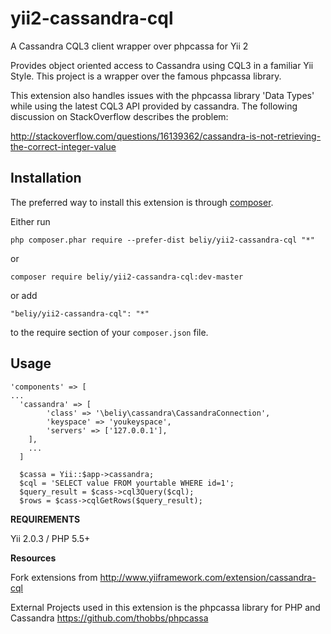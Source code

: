 yii2-cassandra-cql
==================
A Cassandra CQL3 client wrapper over phpcassa for Yii 2

Provides object oriented access to Cassandra using CQL3 in a familiar Yii Style.
This project is a wrapper over the famous phpcassa library.

This extension also handles issues with the phpcassa library 'Data Types' while using the latest CQL3 API provided by cassandra.
The following discussion on StackOverflow describes the problem:

http://stackoverflow.com/questions/16139362/cassandra-is-not-retrieving-the-correct-integer-value

Installation
------------

The preferred way to install this extension is through [composer](http://getcomposer.org/download/).

Either run

```
php composer.phar require --prefer-dist beliy/yii2-cassandra-cql "*"
```

or

```
composer require beliy/yii2-cassandra-cql:dev-master
```

or add

```
"beliy/yii2-cassandra-cql": "*"
```

to the require section of your `composer.json` file.


Usage
-----
    'components' => [
    ...
      'cassandra' => [
            'class' => '\beliy\cassandra\CassandraConnection',
            'keyspace' => 'youkeyspace',
            'servers' => ['127.0.0.1'],
        ],
        ...
      ]

      $cassa = Yii::$app->cassandra;
      $cql = 'SELECT value FROM yourtable WHERE id=1';
      $query_result = $cass->cql3Query($cql);
      $rows = $cass->cqlGetRows($query_result);

**REQUIREMENTS**

Yii 2.0.3 / PHP 5.5+

**Resources**

Fork extensions from http://www.yiiframework.com/extension/cassandra-cql

External Projects used in this extension is the phpcassa library for PHP and Cassandra https://github.com/thobbs/phpcassa

